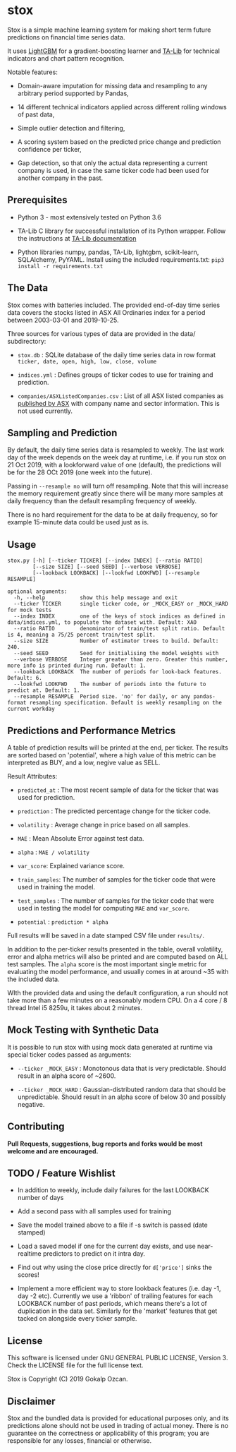 # stox

Stox is a simple machine learning system for making short term future predictions on financial time series data.

It uses [LightGBM](https://github.com/microsoft/LightGBM) for a gradient-boosting learner and [TA-Lib](https://github.com/mrjbq7/ta-lib) for technical indicators and chart pattern recognition.

Notable features:

* Domain-aware imputation for missing data and resampling to any arbitrary period supported by Pandas,

* 14 different technical indicators applied across different rolling windows of past data,

* Simple outlier detection and filtering,

* A scoring system based on the predicted price change and prediction confidence per ticker,

* Gap detection, so that only the actual data representing a current company is used, in case the same ticker code had been used for another company in the past.

## Prerequisites

* Python 3 - most extensively tested on Python 3.6

* TA-Lib C library for successful installation of its Python wrapper. Follow the instructions at [TA-Lib documentation](https://github.com/mrjbq7/ta-lib/blob/master/README.md)

* Python libraries numpy, pandas, TA-Lib, lightgbm, scikit-learn, SQLAlchemy, PyYAML. Install using the included requirements.txt: `pip3 install -r requirements.txt`

## The Data

Stox comes with batteries included. The provided end-of-day time series data covers the stocks listed in ASX All Ordinaries index for a period between 2003-03-01 and 2019-10-25.

Three sources for various types of data are provided in the data/ subdirectory:

* `stox.db` : SQLite database of the daily time series data in row format `ticker, date, open, high, low, close, volume`

* `indices.yml` : Defines groups of ticker codes to use for training and prediction.

* `companies/ASXListedCompanies.csv` : List of all ASX listed companies as [published by ASX](https://www.asx.com.au/asx/research/listedCompanies.do) with company name and sector information. This is not used currently.

## Sampling and Prediction

By default, the daily time series data is resampled to weekly. The last work day of the week depends on the week day at runtime, i.e. if you run stox on 21 Oct 2019, with a lookforward value of one (default), the predictions will be for the 28 OCt 2019 (one week into the future).

Passing in `--resample no` will turn off resampling. Note that this will increase the memory requirement greatly since there will be many more samples at daily frequency than the default resampling frequency of weekly.

There is no hard requirement for the data to be at daily frequency, so for example 15-minute data could be used just as is.

## Usage

```
stox.py [-h] [--ticker TICKER] [--index INDEX] [--ratio RATIO]
        [--size SIZE] [--seed SEED] [--verbose VERBOSE]
        [--lookback LOOKBACK] [--lookfwd LOOKFWD] [--resample RESAMPLE]

optional arguments:
  -h, --help           show this help message and exit
  --ticker TICKER      single ticker code, or _MOCK_EASY or _MOCK_HARD for mock tests
  --index INDEX        one of the keys of stock indices as defined in data/indices.yml, to populate the dataset with. Default: XAO
  --ratio RATIO        denominator of train/test split ratio. Default is 4, meaning a 75/25 percent train/test split.
  --size SIZE          Number of estimator trees to build. Default: 240.
  --seed SEED          Seed for initialising the model weights with
  --verbose VERBOSE    Integer greater than zero. Greater this number, more info is printed during run. Default: 1.
  --lookback LOOKBACK  The number of periods for look-back features. Default: 6.
  --lookfwd LOOKFWD    The number of periods into the future to predict at. Default: 1.
  --resample RESAMPLE  Period size. 'no' for daily, or any pandas-format resampling specification. Default is weekly resampling on the current workday
```

## Predictions and Performance Metrics

A table of prediction results will be printed at the end, per ticker. The results are sorted based on 'potential', where a high value of this metric can be interpreted as BUY, and a low, negive value as SELL.

Result Attributes:

* `predicted_at` : The most recent sample of data for the ticker that was used for prediction.

* `prediction` : The predicted percentage change for the ticker code.

* `volatility` : Average change in price based on all samples.

* `MAE` : Mean Absolute Error against test data.

* `alpha` : `MAE / volatility`

* `var_score`: Explained variance score.

* `train_samples`: The number of samples for the ticker code that were used in training the model.

* `test_samples` : The number of samples for the ticker code that were used in testing the model for computing `MAE` and `var_score`.

* `potential` : `prediction * alpha`

Full results will be saved in a date stamped CSV file under `results/`.

In addition to the per-ticker results presented in the table, overall volatility, error and alpha metrics will also be printed and are computed based on ALL test samples. The `alpha` score is the most important single metric for evaluating the model performance, and usually comes in at around ~35 with the included data.

WIth the provided data and using the default configuration, a run should not take more than a few minutes on a reasonably modern CPU. On a 4 core / 8 thread Intel i5 8259u, it takes about 2 minutes.

## Mock Testing with Synthetic Data

It is possible to run stox with using mock data generated at runtime via special ticker codes passed as arguments:

* `--ticker _MOCK_EASY` : Monotonous data that is very predictable. Should result in an alpha score of ~2600.

* `--ticker _MOCK_HARD` : Gaussian-distributed random data that should be unpredictable. Should result in an alpha score of below 30 and possibly negative.

## Contributing

**Pull Requests, suggestions, bug reports and forks would be most welcome and are encouraged.**

## TODO / Feature Wishlist

* In addition to weekly, include daily failures for the last LOOKBACK number of days

* Add a second pass with all samples used for training

* Save the model trained above to a file if -s switch is passed (date stamped)

* Load a saved model if one for the current day exists, and use near-realtime predictors to predict on it intra day.

* Find out why using the close price directly for `d['price']` sinks the scores!

* Implement a more efficient way to store lookback features (i.e. day -1, day -2 etc). Currently we use a 'ribbon' of trailing features for each LOOKBACK number of past periods, which means there's a lot of duplication in the data set. Similarly for the 'market' features that get tacked on alongside every ticker sample.

## License

This software is licensed under GNU GENERAL PUBLIC LICENSE, Version 3. Check the LICENSE file for the full license text. 

Stox is Copyright (C) 2019 Gokalp Ozcan.

## Disclaimer

Stox and the bundled data is provided for educational purposes only, and its predictions alone should not be used in trading of actual money. There is no guarantee on the correctness or applicability of this program; you are responsible for any losses, financial or otherwise.
